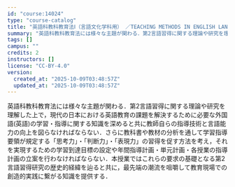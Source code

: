 ```yaml
---
id: "course:14024"
type: "course-catalog"
title: "英語科教科教育法Ⅰ（言語文化学科用） ／TEACHING METHODS IN ENGLISH LANGUAGE I"
summary: "英語科教科教育法には様々な主題が関わる．第2言語習得に関する理論や研究を理解した上で，現代の日本における英語教育の課題を解決するために必要な外国語(英語)の学習・指導に関する知識を深めると共に教師自らの指導技術と言語能力の向上を図らなければ…"
tags: []
campus: ""
credits: 2
instructors: []
license: "CC-BY-4.0"
version:
  created_at: "2025-10-09T03:48:57Z"
  updated_at: "2025-10-09T03:48:57Z"
---
```

英語科教科教育法には様々な主題が関わる．第2言語習得に関する理論や研究を理解した上で，現代の日本における英語教育の課題を解決するために必要な外国語(英語)の学習・指導に関する知識を深めると共に教師自らの指導技術と言語能力の向上を図らなければならない．さらに教科書や教材の分析を通して学習指導要領が規定する「思考力」・「判断力」・「表現力」の習得を促す方法を考え，それを実現するための学習到達目標の設定や年間指導計画・単元計画・各授業の指導計画の立案を行わなければならない．本授業ではこれらの要求の基礎となる第2言語習得研究の歴史的経緯を辿ると共に，最先端の潮流を咀嚼して教育現場での創造的実践に繋がる知識を提供する．
